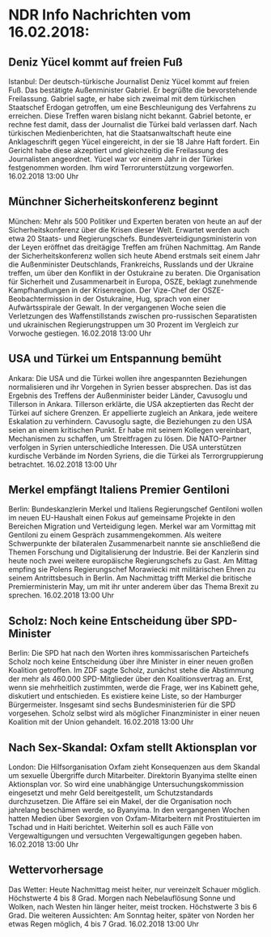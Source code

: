 # NDR Info Nachrichten vom 16.02.2018:


## Deniz Yücel  kommt auf freien Fuß
Istanbul: Der deutsch-türkische Journalist Deniz Yücel kommt auf freien Fuß. Das bestätigte Außenminister Gabriel. Er begrüßte die bevorstehende Freilassung. Gabriel sagte, er habe sich zweimal mit dem türkischen Staatschef Erdogan getroffen, um eine Beschleunigung des Verfahrens zu erreichen. Diese Treffen waren bislang nicht bekannt. Gabriel betonte, er rechne fest damit, dass der Journalist  die Türkei bald verlassen darf. Nach türkischen Medienberichten, hat die Staatsanwaltschaft heute eine Anklageschrift gegen Yücel eingereicht, in der sie 18 Jahre Haft fordert. Ein Gericht habe diese akzeptiert und gleichzeitig die Freilassung des Journalisten angeordnet. Yücel war vor einem Jahr in der Türkei festgenommen worden. Ihm wird Terrorunterstützung vorgeworfen. 16.02.2018 13:00 Uhr 

## Münchner Sicherheitskonferenz beginnt
München: Mehr als 500 Politiker und Experten beraten von heute an auf der Sicherheitskonferenz über die Krisen dieser Welt. Erwartet werden auch etwa 20 Staats- und Regierungschefs. Bundesverteidigungsministerin von der Leyen eröffnet das dreitägige Treffen am frühen Nachmittag. Am Rande der Sicherheitskonferenz wollen sich heute Abend erstmals seit einem Jahr die Außenminister Deutschlands, Frankreichs, Russlands und der Ukraine treffen, um über den Konflikt in der Ostukraine zu beraten. Die Organisation für Sicherheit und Zusammenarbeit in Europa, OSZE, beklagt zunehmende Kampfhandlungen in der Krisenregion. Der Vize-Chef der OSZE-Beobachtermission in der Ostukraine, Hug, sprach von einer Aufwärtsspirale der Gewalt. In der vergangenen Woche seien die Verletzungen des Waffenstillstands zwischen pro-russischen Separatisten und ukrainischen Regierungstruppen um 30 Prozent im Vergleich zur Vorwoche gestiegen. 16.02.2018 13:00 Uhr 

## USA und Türkei um Entspannung bemüht
Ankara:	Die USA und die Türkei wollen ihre angespannten Beziehungen normalisieren und ihr Vorgehen in Syrien besser absprechen. Das ist das Ergebnis des Treffens der Außenminister beider Länder, Cavusoglu und Tillerson in Ankara. Tillerson erklärte, die USA akzeptierten das Recht der Türkei auf sichere Grenzen. Er appellierte zugleich an Ankara, jede weitere Eskalation zu verhindern. Cavusoglu sagte, die Beziehungen zu den USA seien an einem kritischen Punkt. Er habe mit seinem Kollegen vereinbart, Mechanismen zu schaffen, um Streitfragen zu lösen. Die NATO-Partner verfolgen in Syrien unterschiedliche Interessen. Die USA unterstützen kurdische Verbände im Norden Syriens, die die Türkei als Terrorgruppierung betrachtet. 16.02.2018 13:00 Uhr 

## Merkel empfängt Italiens Premier Gentiloni
Berlin: 	Bundeskanzlerin Merkel und Italiens Regierungschef Gentiloni wollen im neuen EU-Haushalt einen Fokus auf gemeinsame Projekte in den Bereichen Migration und Verteidigung legen. Merkel war am Vormittag mit Gentiloni zu einem Gespräch zusammengekommen. Als weitere Schwerpunkte der bilateralen Zusammenarbeit nannte sie anschließend die Themen Forschung und Digitalisierung der Industrie. Bei der Kanzlerin sind heute noch zwei weitere europäische Regierungschefs zu Gast. Am Mittag empfing sie Polens Regierungschef Morawiecki mit militärischen Ehren zu seinem Antrittsbesuch in Berlin. Am Nachmittag trifft Merkel die britische Premierministerin May, um mit ihr unter anderem über das Thema Brexit zu sprechen. 16.02.2018 13:00 Uhr 

## Scholz: Noch keine Entscheidung über SPD-Minister
Berlin: Die SPD hat nach den Worten ihres kommissarischen Parteichefs Scholz noch keine Entscheidung über ihre Minister in einer neuen großen Koalition getroffen. Im ZDF sagte Scholz, zunächst stehe die Abstimmung der mehr als 460.000 SPD-Mitglieder über den Koalitionsvertrag an. Erst, wenn sie mehrheitlich zustimmten, werde die Frage, wer ins Kabinett gehe, diskutiert und entschieden. Es existiere keine Liste, so der Hamburger Bürgermeister. Insgesamt sind sechs Bundesministerien für die SPD vorgesehen. Scholz selbst wird als möglicher Finanzminister in einer neuen Koalition mit der Union gehandelt. 16.02.2018 13:00 Uhr 

## Nach Sex-Skandal: Oxfam stellt Aktionsplan vor
London:	Die Hilfsorganisation Oxfam zieht Konsequenzen aus dem Skandal um sexuelle Übergriffe durch Mitarbeiter. Direktorin Byanyima stellte einen Aktionsplan vor. So wird eine unabhängige Untersuchungskommission eingesetzt und mehr Geld bereitgestellt, um Schutzstandards durchzusetzen. Die Affäre sei ein Makel, der die Organisation noch jahrelang beschämen werde, so Byanyima. In den vergangenen Wochen hatten Medien über Sexorgien von Oxfam-Mitarbeitern mit Prostituierten im Tschad und in Haiti berichtet. Weiterhin soll es auch Fälle von Vergewaltigungen und versuchten Vergewaltigungen gegeben haben. 16.02.2018 13:00 Uhr 

## Wettervorhersage
Das Wetter: Heute Nachmittag meist heiter, nur vereinzelt Schauer möglich. Höchstwerte 4 bis 8 Grad. Morgen nach Nebelauflösung Sonne und Wolken, nach Westen hin länger heiter, meist trocken. Höchstwerte 3 bis 6 Grad. Die weiteren Aussichten: Am Sonntag heiter, später von Norden her etwas Regen möglich, 4 bis 7 Grad. 16.02.2018 13:00 Uhr 

